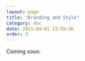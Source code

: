 ```yaml
---
layout: page
title: "Branding and Style"
category: doc
date: 2015-04-01 13:55:36
order: 3
---
```



Coming soon.
